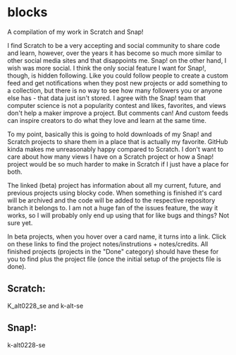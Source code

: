 # blocks
A compilation of my work in Scratch and Snap!

  I find Scratch to be a very accepting and social community to share code and learn, however, over the years it has become so much more similar to other social media sites and that disappoints me. Snap! on the other hand, I wish was more social. I think the only social feature I want for Snap!, though, is hidden following. Like you could follow people to create a custom feed and get notifications when they post new projects or add something to a collection, but there is no way to see how many followers you or anyone else has - that data just isn't stored. I agree with the Snap! team that computer science is not a popularity contest and likes, favorites, and views don't help a maker improve a project. But comments can! And custom feeds can inspire creators to do what they love and learn at the same time.
  
  To my point, basically this is going to hold downloads of my Snap! and Scratch projects to share them in a place that is actually my favorite. GitHub kinda makes me unreasonably happy compared to Scratch. I don't want to care about how many views I have on a Scratch project or how a Snap! project would be so much harder to make in Scratch if I just have a place for both.
  
  The linked (beta) project has information about all my current, future, and previous projects using blocky code. When something is finished it's card  will be archived and the code will be added to the respective repository branch it belongs to. I am not a huge fan of the issues feature, the way it works, so I will probably only end up using that for like bugs and things? Not sure yet.
  
  In beta projects, when you hover over a card name, it turns into a link. Click on these links to find the project notes/instrutions + notes/credits. All finished projects (projects in the "Done" category) should have these for you to find plus the project file (once the initial setup of the projects file is done).

  
  ## Scratch:
  K_alt0228_se and k-alt-se
  
  ## Snap!:
  k-alt0228-se

